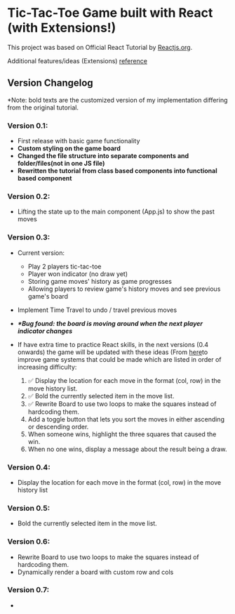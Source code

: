 # Tic-Tac-Toe Game built with React (with Extensions!)

This project was based on Official React Tutorial by [Reactjs.org](https://reactjs.org/tutorial/tutorial.html).

Additional features/ideas (Extensions) [reference](https://reactjs.org/tutorial/tutorial.html#wrapping-up)

## Version Changelog

\*Note: bold texts are the customized version of my implementation differing from the original tutorial.

### Version 0.1:

-   First release with basic game functionality
-   **Custom styling on the game board**
-   **Changed the file structure into separate components and folder/files(not in one JS file)**
-   **Rewritten the tutorial from class based components into functional based component**

### Version 0.2:

-   Lifting the state up to the main component (App.js) to show the past moves

### Version 0.3:

-   Current version:

    -   Play 2 players tic-tac-toe
    -   Player won indicator (no draw yet)
    -   Storing game moves' history as game progresses
    -   Allowing players to review game's history moves and see previous game's board

-   Implement Time Travel to undo / travel previous moves
-   **_\*Bug found: the board is moving around when the next player indicator changes_**
-   If have extra time to practice React skills, in the next versions (0.4 onwards) the game will be updated with these ideas (From [here](https://reactjs.org/tutorial/tutorial.html#wrapping-up)to improve game systems that could be made which are listed in order of increasing difficulty:

    1.  :white_check_mark: Display the location for each move in the format (col, row) in the move history list.
    2.  :white_check_mark: Bold the currently selected item in the move list.
    3.  :white_check_mark: Rewrite Board to use two loops to make the squares instead of hardcoding them.
    4.  Add a toggle button that lets you sort the moves in either ascending or descending order.
    5.  When someone wins, highlight the three squares that caused the win.
    6.  When no one wins, display a message about the result being a draw.

### Version 0.4:

-   Display the location for each move in the format (col, row) in the move history list

### Version 0.5:

-   Bold the currently selected item in the move list.

### Version 0.6:

-   Rewrite Board to use two loops to make the squares instead of hardcoding them.
-   Dynamically render a board with custom row and cols

### Version 0.7:

-
